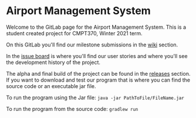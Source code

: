 # Airport Management System

Welcome to the GitLab page for the Airport Management System.
This is a student created project for CMPT370, Winter 2021 term. 

On this GitLab you'll find our milestone submissions in the [wiki](https://git.cs.usask.ca/Epsilon/ams/-/wikis/home) section.

In the [issue board](https://git.cs.usask.ca/Epsilon/ams/-/boards) is where you'll find our user stories and where you'll see the development history of the project. 

The alpha and final build of the project can be found in the [releases](https://git.cs.usask.ca/Epsilon/ams/-/releases) section. If you want to download and test our program that is where you can find the source code or an executable jar file. 

To run the program using the Jar file: `java -jar PathToFile/FileName.jar`

To run the program from the source code: `gradlew run` 

